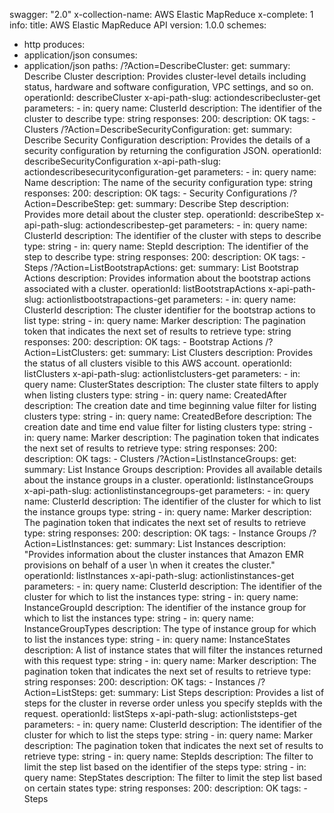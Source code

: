 swagger: "2.0"
x-collection-name: AWS Elastic MapReduce
x-complete: 1
info:
  title: AWS Elastic MapReduce API
  version: 1.0.0
schemes:
- http
produces:
- application/json
consumes:
- application/json
paths:
  /?Action=DescribeCluster:
    get:
      summary: Describe Cluster
      description: Provides cluster-level details including status, hardware and software
        configuration, VPC settings, and so on.
      operationId: describeCluster
      x-api-path-slug: actiondescribecluster-get
      parameters:
      - in: query
        name: ClusterId
        description: The identifier of the cluster to describe
        type: string
      responses:
        200:
          description: OK
      tags:
      - Clusters
  /?Action=DescribeSecurityConfiguration:
    get:
      summary: Describe Security Configuration
      description: Provides the details of a security configuration by returning the
        configuration JSON.
      operationId: describeSecurityConfiguration
      x-api-path-slug: actiondescribesecurityconfiguration-get
      parameters:
      - in: query
        name: Name
        description: The name of the security configuration
        type: string
      responses:
        200:
          description: OK
      tags:
      - Security Configurations
  /?Action=DescribeStep:
    get:
      summary: Describe Step
      description: Provides more detail about the cluster step.
      operationId: describeStep
      x-api-path-slug: actiondescribestep-get
      parameters:
      - in: query
        name: ClusterId
        description: The identifier of the cluster with steps to describe
        type: string
      - in: query
        name: StepId
        description: The identifier of the step to describe
        type: string
      responses:
        200:
          description: OK
      tags:
      - Steps
  /?Action=ListBootstrapActions:
    get:
      summary: List Bootstrap Actions
      description: Provides information about the bootstrap actions associated with
        a cluster.
      operationId: listBootstrapActions
      x-api-path-slug: actionlistbootstrapactions-get
      parameters:
      - in: query
        name: ClusterId
        description: The cluster identifier for the bootstrap actions to list
        type: string
      - in: query
        name: Marker
        description: The pagination token that indicates the next set of results to
          retrieve
        type: string
      responses:
        200:
          description: OK
      tags:
      - Bootstrap Actions
  /?Action=ListClusters:
    get:
      summary: List Clusters
      description: Provides the status of all clusters visible to this AWS account.
      operationId: listClusters
      x-api-path-slug: actionlistclusters-get
      parameters:
      - in: query
        name: ClusterStates
        description: The cluster state filters to apply when listing clusters
        type: string
      - in: query
        name: CreatedAfter
        description: The creation date and time beginning value filter for listing
          clusters
        type: string
      - in: query
        name: CreatedBefore
        description: The creation date and time end value filter for listing clusters
        type: string
      - in: query
        name: Marker
        description: The pagination token that indicates the next set of results to
          retrieve
        type: string
      responses:
        200:
          description: OK
      tags:
      - Clusters
  /?Action=ListInstanceGroups:
    get:
      summary: List Instance Groups
      description: Provides all available details about the instance groups in a cluster.
      operationId: listInstanceGroups
      x-api-path-slug: actionlistinstancegroups-get
      parameters:
      - in: query
        name: ClusterId
        description: The identifier of the cluster for which to list the instance
          groups
        type: string
      - in: query
        name: Marker
        description: The pagination token that indicates the next set of results to
          retrieve
        type: string
      responses:
        200:
          description: OK
      tags:
      - Instance Groups
  /?Action=ListInstances:
    get:
      summary: List Instances
      description: "Provides information about the cluster instances that Amazon EMR
        provisions on behalf of a user \n         when it creates the cluster."
      operationId: listInstances
      x-api-path-slug: actionlistinstances-get
      parameters:
      - in: query
        name: ClusterId
        description: The identifier of the cluster for which to list the instances
        type: string
      - in: query
        name: InstanceGroupId
        description: The identifier of the instance group for which to list the instances
        type: string
      - in: query
        name: InstanceGroupTypes
        description: The type of instance group for which to list the instances
        type: string
      - in: query
        name: InstanceStates
        description: A list of instance states that will filter the instances returned
          with this request
        type: string
      - in: query
        name: Marker
        description: The pagination token that indicates the next set of results to
          retrieve
        type: string
      responses:
        200:
          description: OK
      tags:
      - Instances
  /?Action=ListSteps:
    get:
      summary: List Steps
      description: Provides a list of steps for the cluster in reverse order unless
        you specify stepIds with the request.
      operationId: listSteps
      x-api-path-slug: actionliststeps-get
      parameters:
      - in: query
        name: ClusterId
        description: The identifier of the cluster for which to list the steps
        type: string
      - in: query
        name: Marker
        description: The pagination token that indicates the next set of results to
          retrieve
        type: string
      - in: query
        name: StepIds
        description: The filter to limit the step list based on the identifier of
          the steps
        type: string
      - in: query
        name: StepStates
        description: The filter to limit the step list based on certain states
        type: string
      responses:
        200:
          description: OK
      tags:
      - Steps